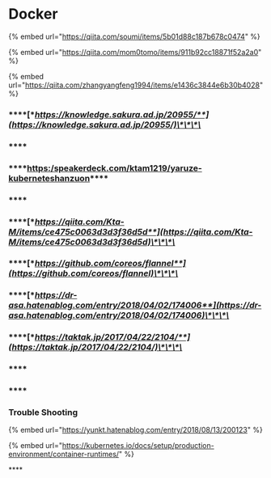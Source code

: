 # Docker

{% embed url="https://qiita.com/soumi/items/5b01d88c187b678c0474" %}

{% embed url="https://qiita.com/mom0tomo/items/911b92cc18871f52a2a0" %}

{% embed url="https://qiita.com/zhangyangfeng1994/items/e1436c3844e6b30b4028" %}

### \*\*\*\*[**https://knowledge.sakura.ad.jp/20955/**](https://knowledge.sakura.ad.jp/20955/)\*\*\*\*

### \*\*\*\*

### \*\*\*\*[**https:/**](https://speakerdeck.com/ktam1219/yaruze-kuberneteshanzuon)[**speakerdeck.com/ktam1219/yaruze-kuberneteshanzuon**](https://speakerdeck.com/ktam1219/yaruze-kuberneteshanzuon)\*\*\*\*

### \*\*\*\*

### \*\*\*\*[**https://qiita.com/Kta-M/items/ce475c0063d3d3f36d5d**](https://qiita.com/Kta-M/items/ce475c0063d3d3f36d5d)\*\*\*\*

### \*\*\*\*[**https://github.com/coreos/flannel**](https://github.com/coreos/flannel)\*\*\*\*

### \*\*\*\*[**https://dr-asa.hatenablog.com/entry/2018/04/02/174006**](https://dr-asa.hatenablog.com/entry/2018/04/02/174006)\*\*\*\*

### \*\*\*\*[**https://taktak.jp/2017/04/22/2104/**](https://taktak.jp/2017/04/22/2104/)\*\*\*\*

### \*\*\*\*

### \*\*\*\*

### **Trouble Shooting**

{% embed url="https://yunkt.hatenablog.com/entry/2018/08/13/200123" %}

{% embed url="https://kubernetes.io/docs/setup/production-environment/container-runtimes/" %}

\*\*\*\*

### 



